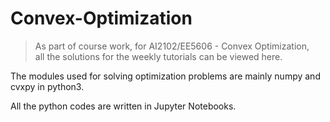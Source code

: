 # Convex-Optimization
 
> As part of course work, for AI2102/EE5606 - Convex Optimization, <br>
> all the solutions for the weekly tutorials can be viewed here.

The modules used for solving optimization problems are mainly numpy and cvxpy in python3.<br>

All the python codes are written in Jupyter Notebooks.
